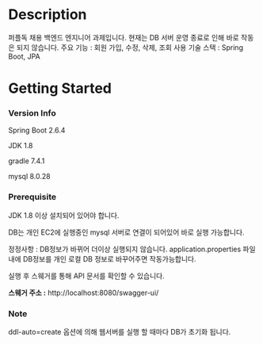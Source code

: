 # Description

퍼플독 채용 백엔드 엔지니어 과제입니다. 현재는 DB 서버 운영 종료로 인해 바로 작동은 되지 않습니다.
주요 기능 : 회원 가입, 수정, 삭제, 조회
사용 기술 스택 : Spring Boot, JPA

# Getting Started

### Version Info

Spring Boot 2.6.4  

JDK 1.8

gradle 7.4.1  

mysql 8.0.28  



### Prerequisite

JDK 1.8 이상 설치되어 있어야 합니다.

DB는 개인 EC2에 실행중인 mysql 서버로 연결이 되어있어 바로 실행 가능합니다.  

정정사항 : DB정보가 바뀌어 더이상 실행되지 않습니다. application.properties 파일 내에 DB정보를 개인 로컬 DB 정보로 바꾸어주면 작동가능합니다.



실행 후 스웨거를 통해 API 문서를 확인할 수 있습니다.   

**스웨거 주소 :**  http://localhost:8080/swagger-ui/



### Note

ddl-auto=create 옵션에 의해 웹서버를 실행 할 때마다 DB가 초기화 됩니다.  



